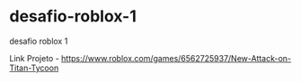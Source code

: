 # desafio-roblox-1
desafio roblox 1

Link Projeto - https://www.roblox.com/games/6562725937/New-Attack-on-Titan-Tycoon
